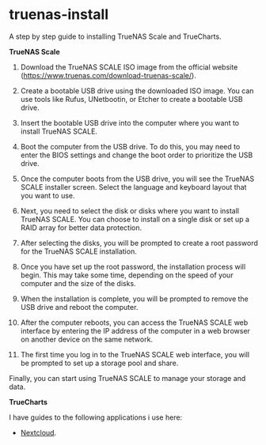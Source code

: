 # truenas-install
A step by step guide to installing TrueNAS Scale and TrueCharts.

**TrueNAS Scale**

1. Download the TrueNAS SCALE ISO image from the official website (https://www.truenas.com/download-truenas-scale/).

2. Create a bootable USB drive using the downloaded ISO image. You can use tools like Rufus, UNetbootin, or Etcher to create a bootable USB drive.

3. Insert the bootable USB drive into the computer where you want to install TrueNAS SCALE.

4. Boot the computer from the USB drive. To do this, you may need to enter the BIOS settings and change the boot order to prioritize the USB drive.

5. Once the computer boots from the USB drive, you will see the TrueNAS SCALE installer screen. Select the language and keyboard layout that you want to use.

6. Next, you need to select the disk or disks where you want to install TrueNAS SCALE. You can choose to install on a single disk or set up a RAID array for better data protection.

7. After selecting the disks, you will be prompted to create a root password for the TrueNAS SCALE installation.

8. Once you have set up the root password, the installation process will begin. This may take some time, depending on the speed of your computer and the size of the disks.

9. When the installation is complete, you will be prompted to remove the USB drive and reboot the computer.

10. After the computer reboots, you can access the TrueNAS SCALE web interface by entering the IP address of the computer in a web browser on another device on the same network.

11. The first time you log in to the TrueNAS SCALE web interface, you will be prompted to set up a storage pool and share.

Finally, you can start using TrueNAS SCALE to manage your storage and data.

**TrueCharts**

I have guides to the following applications i use here:
- [Nextcloud](ruecharts.org/charts/stable/nextcloud/](https://truecharts.org/charts/stable/nextcloud/)https://truecharts.org/charts/stable/nextcloud/).
